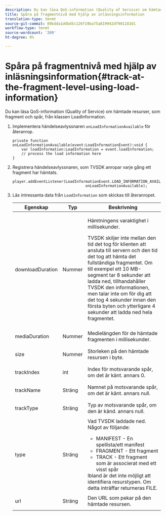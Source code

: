 ```yaml
---
description: Du kan läsa QoS-information (Quality of Service) om hämtade resurser, som fragment och spår, från klassen LoadInformation.
title: Spåra på fragmentnivå med hjälp av inläsningsinformation
translation-type: tm+mt
source-git-commit: 89bdda1d4bd5c126f19ba75a819942df901183d1
workflow-type: tm+mt
source-wordcount: '269'
ht-degree: 0%

---
```



# Spåra på fragmentnivå med hjälp av inläsningsinformation{#track-at-the-fragment-level-using-load-information}

Du kan läsa QoS-information (Quality of Service) om hämtade resurser, som fragment och spår, från klassen LoadInformation.

1. Implementera händelseavlyssnaren `onLoadInformationAvailable` för återanrop.

   ```
   private function onLoadInformationAvailable(event:LoadInformationEvent):void { 
       var loadInformation:LoadInformation = event.loadInformation; 
       // process the load information here     
   }
   ```

1. Registrera händelseavlyssnaren, som TVSDK anropar varje gång ett fragment har hämtats.

   ```
   player.addEventListener(LoadInformationEvent.LOAD_INFORMATION_AVAILABLE,  
                                    onLoadInformationAvailable);
   ```

1. Läs intressanta data från `LoadInformation` som skickas till återanropet.

   <table id="table_75E61A2EB25E435DB631166A7FF64757"> 
   <thead> 
   <tr> 
      <th colname="col01" class="entry"> Egenskap </th> 
      <th colname="col1" class="entry"> Typ </th> 
      <th colname="col2" class="entry"> Beskrivning </th> 
   </tr> 
   </thead>
   <tbody> 
   <tr> 
      <td colname="col01"> <span class="codeph"> downloadDuration  </span> </td> 
      <td colname="col1"> <p>Nummer </p> </td> 
      <td colname="col2"> <p>Hämtningens varaktighet i millisekunder. </p> <p>TVSDK skiljer inte mellan den tid det tog för klienten att ansluta till servern och den tid det tog att hämta det fullständiga fragmentet. Om till exempel ett 10 MB-segment tar 8 sekunder att ladda ned, tillhandahåller TVSDK den informationen, men talar inte om för dig att det tog 4 sekunder innan den första byten och ytterligare 4 sekunder att ladda ned hela fragmentet. </p> </td> 
   </tr> 
   <tr> 
      <td colname="col01"> <span class="codeph"> mediaDuration  </span> </td> 
      <td colname="col1"> <p>Nummer </p> </td> 
      <td colname="col2"> Medielängden för de hämtade fragmenten i millisekunder. </td> 
   </tr> 
   <tr> 
      <td colname="col01"> <span class="codeph"> size  </span> </td> 
      <td colname="col1"> <p>Nummer </p> </td> 
      <td colname="col2"> Storleken på den hämtade resursen i byte. </td> 
   </tr> 
   <tr> 
      <td colname="col01"> <span class="codeph"> trackIndex  </span> </td> 
      <td colname="col1"> <p>int </p> </td> 
      <td colname="col2"> Index för motsvarande spår, om det är känt. annars 0. </td> 
   </tr> 
   <tr> 
      <td colname="col01"> <span class="codeph"> trackName  </span> </td> 
      <td colname="col1"> <p>Sträng </p> </td> 
      <td colname="col2"> Namnet på motsvarande spår, om det är känt. annars null. </td> 
   </tr> 
   <tr> 
      <td colname="col01"> <span class="codeph"> trackType  </span> </td> 
      <td colname="col1"> <p>Sträng </p> </td> 
      <td colname="col2"> Typ av motsvarande spår, om den är känd. annars null. </td> 
   </tr> 
   <tr> 
      <td colname="col01"> <span class="codeph"> type  </span> </td> 
      <td colname="col1"> <p>Sträng </p> </td> 
      <td colname="col2"> Vad TVSDK laddade ned. Något av följande: 
      <ul id="ul_FA02F42D109344F4866073908CA4E835"> 
      <li id="li_0E2D3EBCAB58477FB5EA526C54FACFFB">MANIFEST - En spellista/ett manifest </li> 
      <li id="li_D7894C2F0CB64C909C6398288EA5683A">FRAGMENT - Ett fragment </li> 
      <li id="li_4D4FEDB7704C411B80891B5028B0C20E">TRACK - Ett fragment som är associerat med ett visst spår </li> 
      </ul> Ibland är det inte möjligt att identifiera resurstypen. Om detta inträffar returneras FILE. </td> 
   </tr> 
   <tr> 
      <td colname="col01"> <span class="codeph"> url  </span> </td> 
      <td colname="col1"> <p>Sträng </p> </td> 
      <td colname="col2"> Den URL som pekar på den hämtade resursen. </td> 
   </tr> 
   </tbody> 
   </table>
